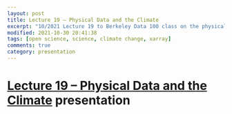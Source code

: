 ```yaml
---
layout: post
title: Lecture 19 – Physical Data and the Climate 
excerpt: "10/2021 Lecture 19 to Berkeley Data 100 class on the physical basis of climate change and using Xarray to analyze climate records."
modified: 2021-10-30 20:41:38
tags: [open science, science, climate change, xarray]
comments: true
category: presentation
---
```

# [Lecture 19 – Physical Data and the Climate](https://ds100.org/fa21/lecture/lec19/) presentation
